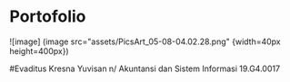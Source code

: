 # Portofolio
![image] (image src="assets/PicsArt_05-08-04.02.28.png" {width=40px height=400px})

#Evaditus Kresna Yuvisan n/
Akuntansi dan Sistem Informasi
19.G4.0017
